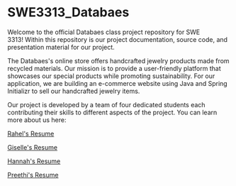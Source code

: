 # SWE3313_Databaes
Welcome to the official Databaes class project repository for SWE 3313! Within this repository is our project documentation, source code, and presentation material for our project.

The Databaes's online store offers handcrafted jewelry products made from recycled materials. Our mission is to provide a user-friendly platform that showcases our special products while promoting sustainability. For our application, we are building an e-commerce website using Java and Spring Initializr to sell our handcrafted jewelry items.

Our project is developed by a team of four dedicated students each contributing their skills to different aspects of the project. You can learn more about us here: 

[Rahel's Resume](https://github.com/Rahellevy/Rahel-Resume/edit/master/README.md)

[Giselle's Resume](https://github.com/SWEGC/GiselleResume/blob/main/README.md)

[Hannah's Resume](https://github.com/hbschricker/HannahSchricker_Resume/tree/main?tab=readme-ov-file#hannahs_resume)

[Preethi's Resume](https://github.com/DoveNarira/KSU_DoveREP/blob/main/README.md)
